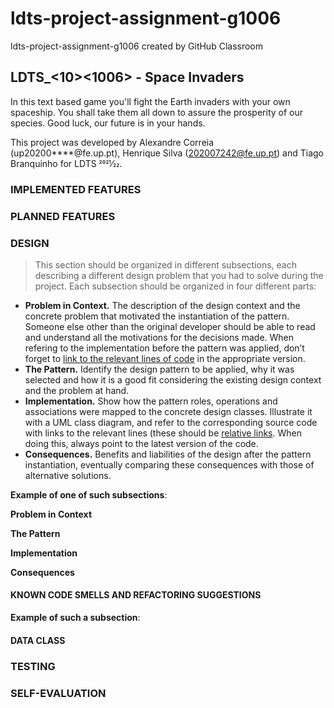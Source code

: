 # ldts-project-assignment-g1006
ldts-project-assignment-g1006 created by GitHub Classroom
## LDTS_<10><1006> - Space Invaders


In this text based game you'll fight the Earth invaders with your own spaceship. You shall take them all down to assure the prosperity of our species. Good luck, our future is in your hands.

This project was developed by Alexandre Correia (up20200****@fe.up.pt), Henrique Silva (202007242@fe.up.pt) and Tiago Branquinho for LDTS 2021⁄22.

### IMPLEMENTED FEATURES


### PLANNED FEATURES


### DESIGN

> This section should be organized in different subsections, each describing a different design problem that you had to solve during the project. Each subsection should be organized in four different parts:

- **Problem in Context.** The description of the design context and the concrete problem that motivated the instantiation of the pattern. Someone else other than the original developer should be able to read and understand all the motivations for the decisions made. When refering to the implementation before the pattern was applied, don’t forget to [link to the relevant lines of code](https://help.github.com/en/articles/creating-a-permanent-link-to-a-code-snippet) in the appropriate version.
- **The Pattern.** Identify the design pattern to be applied, why it was selected and how it is a good fit considering the existing design context and the problem at hand.
- **Implementation.** Show how the pattern roles, operations and associations were mapped to the concrete design classes. Illustrate it with a UML class diagram, and refer to the corresponding source code with links to the relevant lines (these should be [relative links](https://help.github.com/en/articles/about-readmes#relative-links-and-image-paths-in-readme-files). When doing this, always point to the latest version of the code.
- **Consequences.** Benefits and liabilities of the design after the pattern instantiation, eventually comparing these consequences with those of alternative solutions.

**Example of one of such subsections**:


**Problem in Context**


**The Pattern**


**Implementation**


**Consequences**


#### KNOWN CODE SMELLS AND REFACTORING SUGGESTIONS


**Example of such a subsection**:


#### DATA CLASS


### TESTING


### SELF-EVALUATION
